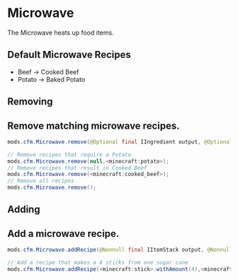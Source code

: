 # Microwave

The Microwave heats up food items.

## Default Microwave Recipes

- Beef -> Cooked Beef
- Potato -> Baked Potato

## Removing

## Remove matching microwave recipes.

```java
mods.cfm.Microwave.remove(@Optional final IIngredient output, @Optional final IIngredient input);

// Remove recipes that require a Potato
mods.cfm.Microwave.remove(null,<minecraft:potato>);
// Remove recipes that result in Cooked Beef
mods.cfm.Microwave.remove(<minecraft:cooked_beef>);
// Remove all recipes
mods.cfm.Microwave.remove();
```

## Adding

## Add a microwave recipe.

```java
mods.cfm.Microwave.addRecipe(@Nonnull final IItemStack output, @Nonnull final IItemStack input);

// Add a recipe that makes a 4 sticks from one sugar cane
mods.cfm.Microwave.addRecipe(<minecraft:stick>.withAmount(4),<minecraft:reeds>);
```